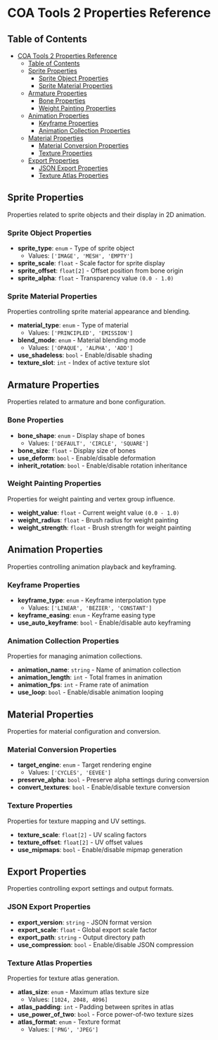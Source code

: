 # COA Tools 2 Properties Reference

## Table of Contents

- [COA Tools 2 Properties Reference](#coa-tools-2-properties-reference)
  - [Table of Contents](#table-of-contents)
  - [Sprite Properties](#sprite-properties)
    - [Sprite Object Properties](#sprite-object-properties)
    - [Sprite Material Properties](#sprite-material-properties)
  - [Armature Properties](#armature-properties)
    - [Bone Properties](#bone-properties)
    - [Weight Painting Properties](#weight-painting-properties)
  - [Animation Properties](#animation-properties)
    - [Keyframe Properties](#keyframe-properties)
    - [Animation Collection Properties](#animation-collection-properties)
  - [Material Properties](#material-properties)
    - [Material Conversion Properties](#material-conversion-properties)
    - [Texture Properties](#texture-properties)
  - [Export Properties](#export-properties)
    - [JSON Export Properties](#json-export-properties)
    - [Texture Atlas Properties](#texture-atlas-properties)

## Sprite Properties

Properties related to sprite objects and their display in 2D animation.

### Sprite Object Properties
- **sprite_type**: `enum` - Type of sprite object  
  - Values: `['IMAGE', 'MESH', 'EMPTY']`
- **sprite_scale**: `float` - Scale factor for sprite display
- **sprite_offset**: `float[2]` - Offset position from bone origin
- **sprite_alpha**: `float` - Transparency value `(0.0 - 1.0)`

### Sprite Material Properties
Properties controlling sprite material appearance and blending.

- **material_type**: `enum` - Type of material  
  - Values: `['PRINCIPLED', 'EMISSION']`
- **blend_mode**: `enum` - Material blending mode  
  - Values: `['OPAQUE', 'ALPHA', 'ADD']`
- **use_shadeless**: `bool` - Enable/disable shading
- **texture_slot**: `int` - Index of active texture slot

## Armature Properties

Properties related to armature and bone configuration.

### Bone Properties
- **bone_shape**: `enum` - Display shape of bones  
  - Values: `['DEFAULT', 'CIRCLE', 'SQUARE']`
- **bone_size**: `float` - Display size of bones
- **use_deform**: `bool` - Enable/disable deformation
- **inherit_rotation**: `bool` - Enable/disable rotation inheritance

### Weight Painting Properties
Properties for weight painting and vertex group influence.

- **weight_value**: `float` - Current weight value `(0.0 - 1.0)`
- **weight_radius**: `float` - Brush radius for weight painting
- **weight_strength**: `float` - Brush strength for weight painting

## Animation Properties

Properties controlling animation playback and keyframing.

### Keyframe Properties
- **keyframe_type**: `enum` - Keyframe interpolation type  
  - Values: `['LINEAR', 'BEZIER', 'CONSTANT']`
- **keyframe_easing**: `enum` - Keyframe easing type
- **use_auto_keyframe**: `bool` - Enable/disable auto keyframing

### Animation Collection Properties
Properties for managing animation collections.

- **animation_name**: `string` - Name of animation collection
- **animation_length**: `int` - Total frames in animation
- **animation_fps**: `int` - Frame rate of animation
- **use_loop**: `bool` - Enable/disable animation looping

## Material Properties

Properties for material configuration and conversion.

### Material Conversion Properties
- **target_engine**: `enum` - Target rendering engine  
  - Values: `['CYCLES', 'EEVEE']`
- **preserve_alpha**: `bool` - Preserve alpha settings during conversion
- **convert_textures**: `bool` - Enable/disable texture conversion

### Texture Properties
Properties for texture mapping and UV settings.

- **texture_scale**: `float[2]` - UV scaling factors
- **texture_offset**: `float[2]` - UV offset values
- **use_mipmaps**: `bool` - Enable/disable mipmap generation

## Export Properties

Properties controlling export settings and output formats.

### JSON Export Properties
- **export_version**: `string` - JSON format version
- **export_scale**: `float` - Global export scale factor
- **export_path**: `string` - Output directory path
- **use_compression**: `bool` - Enable/disable JSON compression

### Texture Atlas Properties
Properties for texture atlas generation.

- **atlas_size**: `enum` - Maximum atlas texture size  
  - Values: `[1024, 2048, 4096]`
- **atlas_padding**: `int` - Padding between sprites in atlas
- **use_power_of_two**: `bool` - Force power-of-two texture sizes
- **atlas_format**: `enum` - Texture format  
  - Values: `['PNG', 'JPEG']`
